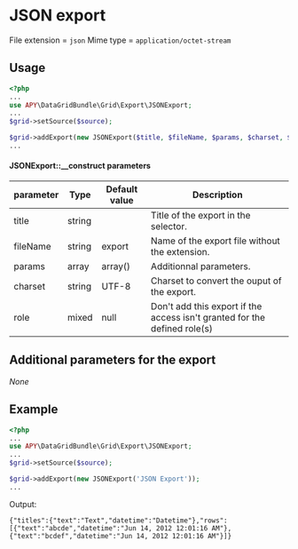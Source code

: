 JSON export
===========

File extension = `json`
Mime type = `application/octet-stream`

## Usage
```php
<?php
...
use APY\DataGridBundle\Grid\Export\JSONExport;
...
$grid->setSource($source);

$grid->addExport(new JSONExport($title, $fileName, $params, $charset, $role));
...
```

#### JSONExport::__construct parameters

| parameter | Type | Default value | Description |
| --------- | ---- | ------------- | ----------- |
| title | string |  | Title of the export in the selector. |
| fileName | string | export | Name of the export file without the extension. |
| params | array | array() | Additionnal parameters. |
| charset | string | UTF-8 | Charset to convert the ouput of the export. |
| role | mixed | null | Don't add this export if the access isn't granted for the defined role(s) |

## Additional parameters for the export

_None_

## Example
```php
<?php
...
use APY\DataGridBundle\Grid\Export\JSONExport;
...
$grid->setSource($source);

$grid->addExport(new JSONExport('JSON Export'));
...
```

Output:
```
{"titles":{"text":"Text","datetime":"Datetime"},"rows":[{"text":"abcde","datetime":"Jun 14, 2012 12:01:16 AM"},{"text":"bcdef","datetime":"Jun 14, 2012 12:01:16 AM"}]}
```
